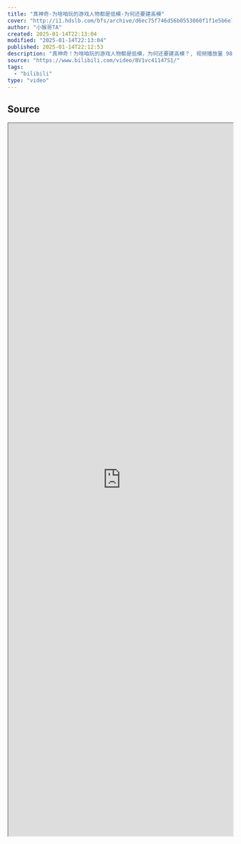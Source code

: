 ```yaml
---
title: "真神奇-为啥咱玩的游戏人物都是低模-为何还要建高模"
cover: "http://i1.hdslb.com/bfs/archive/d6ec75f746d56b0553060f1f1e5b6e7c80de6546.jpg@189w_107h.webp"
author: "小猴哥TA"
created: 2025-01-14T22:13:04
modified: "2025-01-14T22:13:04"
published: 2025-01-14T22:12:53
description: "真神奇！为啥咱玩的游戏人物都是低模，为何还要建高模？, 视频播放量 981225、弹幕量 158、点赞数 41383、投硬币枚数 575、收藏人数 7604、转发人数 224, 视频作者 小猴哥TA, 作者简介 加我v：JoeyMJ003 前原神TA，前网易米哈游资深技术美术，分享游戏行业干货，TA技能学习"
source: "https://www.bilibili.com/video/BV1vc41147S1/"
tags:
  - "bilibili"
type: "video"
---
```

## Source

<iframe src='https://player.bilibili.com/player.html?isOutside=true&bvid=BV1vc41147S1&p=1&autoplay=false' style='height:40vh;width:100%' class='iframe-radius' allow='fullscreen'/><center>via: <a href='https://www.bilibili.com/video/BV1vc41147S1' target='_blank' class='external-link'>https://www.bilibili.com/video/BV1vc41147S1</a></center>


## Notes

